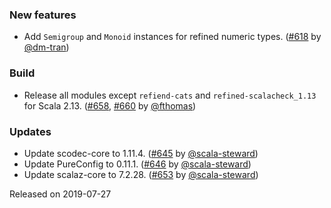 ### New features

* Add `Semigroup` and `Monoid` instances for refined numeric types.
  ([#618][#618] by [@dm-tran][@dm-tran])

### Build

* Release all modules except `refiend-cats` and `refined-scalacheck_1.13`
  for Scala 2.13. ([#658][#658], [#660][#660] by [@fthomas][@fthomas])

### Updates

* Update scodec-core to 1.11.4. ([#645][#645] by [@scala-steward][@scala-steward])
* Update PureConfig to 0.11.1. ([#646][#646] by [@scala-steward][@scala-steward])
* Update scalaz-core to 7.2.28. ([#653][#653] by [@scala-steward][@scala-steward])

[#618]: https://github.com/fthomas/refined/pull/618
[#645]: https://github.com/fthomas/refined/pull/645
[#646]: https://github.com/fthomas/refined/pull/646
[#653]: https://github.com/fthomas/refined/pull/653
[#658]: https://github.com/fthomas/refined/pull/658
[#660]: https://github.com/fthomas/refined/pull/660

[@dm-tran]: https://github.com/dm-tran
[@fthomas]: https://github.com/fthomas
[@scala-steward]: https://github.com/scala-steward

Released on 2019-07-27